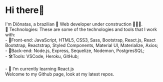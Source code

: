 <h1>Hi there👋</h1>
I'm Diônatas, a brazilian 🔰 Web developer under construction 👨🏼‍💻.<br />
🤖 Technologies: These are some of the technologies and tools that I work with: <br />
- 🎨Front-end: JavaScript, HTML5, CSS3, Sass, Bootstrap, React.js, React Bootstrap, Reactstrap, Styled Components, Material UI, Materialize, Axios;<br />
- 🎲Back-end: Node.js, Express, Sequelize, Nodemon, PostgresSQL;<br />
- 🛠Tools: VSCode, Heroku, GitHub;<br /><br />
- 🌱 I’m currently learning React.js<br />
Welcome to my Github page, look at my latest repos.
